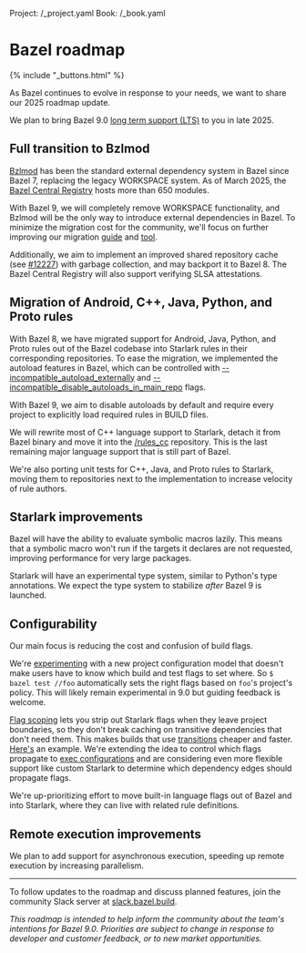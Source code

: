 Project: /_project.yaml
Book: /_book.yaml
# Bazel roadmap

{% include "_buttons.html" %}

As Bazel continues to evolve in response to your needs, we want to share our
2025 roadmap update.

We plan to bring Bazel 9.0
[long term support (LTS)](https://bazel.build/release/versioning) to you in late
2025.

## Full transition to Bzlmod

[Bzlmod](https://bazel.build/docs/bzlmod) has been the standard external
dependency system in Bazel since Bazel 7, replacing the legacy WORKSPACE system.
As of March 2025, the [Bazel Central Registry](https://registry.bazel.build/)
hosts more than 650 modules.

With Bazel 9, we will completely remove WORKSPACE functionality, and Bzlmod will
be the only way to introduce external dependencies in Bazel. To minimize the
migration cost for the community, we'll focus on further improving our migration
[guide](https://bazel.build/external/migration) and
[tool](https://github.com/bazelbuild/bazel-central-registry/tree/main/tools#migrate_to_bzlmodpy).

Additionally, we aim to implement an improved shared repository cache (see
[#12227](https://github.com/bazelbuild/bazel/issues/12227))
with garbage collection, and may backport it to Bazel 8. The Bazel Central
Registry will also support verifying SLSA attestations.

## Migration of Android, C++, Java, Python, and Proto rules

With Bazel 8, we have migrated support for Android, Java, Python, and Proto
rules out of the Bazel codebase into Starlark rules in their corresponding
repositories. To ease the migration, we implemented the autoload features in
Bazel, which can be controlled with
[--incompatible_autoload_externally](https://github.com/bazelbuild/bazel/issues/23043)
and [--incompatible_disable_autoloads_in_main_repo](https://github.com/bazelbuild/bazel/issues/25755)
flags.

With Bazel 9, we aim to disable autoloads by default and require every project
to explicitly load required rules in BUILD files.

We will rewrite most of C++ language support to Starlark, detach it from Bazel
binary and move it into the [/rules_cc](https://github.com/bazelbuild/rules_cc)
repository. This is the last remaining major language support that is still part
of Bazel.

We're also porting unit tests for C++, Java, and Proto rules to Starlark, moving
them to repositories next to the implementation to increase velocity of rule
authors.

## Starlark improvements

Bazel will have the ability to evaluate symbolic macros lazily. This means that
a symbolic macro won't run if the targets it declares are not requested,
improving performance for very large packages.

Starlark will have an experimental type system, similar to Python's type
annotations. We expect the type system to stabilize _after_ Bazel 9 is launched.

## Configurability

Our main focus is reducing the cost and confusion of build flags.

We're [experimenting](https://github.com/bazelbuild/bazel/issues/24839) with a
new project configuration model that doesn't make users have to know which build
and test flags to set where. So `$ bazel test //foo` automatically sets the
right flags based on `foo`'s project's policy. This will likely remain
experimental in 9.0 but guiding feedback is welcome.

[Flag scoping](https://github.com/bazelbuild/bazel/issues/24042) lets you strip
out Starlark flags when they leave project boundaries, so they don't break
caching on transitive dependencies that don't need them. This makes builds that
use [transitions](https://bazel.build/extending/config#user-defined-transitions)
cheaper and faster.
[Here's](https://github.com/gregestren/snippets/tree/master/project_scoped_flags)
an example. We're extending the idea to control which flags propagate to
[exec configurations](https://bazel.build/extending/rules#configurations) and
are considering even more flexible support like custom Starlark to determine
which dependency edges should propagate flags.

We're up-prioritizing effort to move built-in language flags out of Bazel and
into Starlark, where they can live with related rule definitions.

## Remote execution improvements

We plan to add support for asynchronous execution, speeding up remote execution
by increasing parallelism.

---

To follow updates to the roadmap and discuss planned features, join the
community Slack server at [slack.bazel.build](https://slack.bazel.build/).

*This roadmap is intended to help inform the community about the team's
intentions for Bazel 9.0. Priorities are subject to change in response to
developer and customer feedback, or to new market opportunities.*
